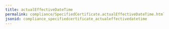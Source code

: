 ```yaml
---
title: actualEffectiveDateTime
permalink: compliance/SpecifiedCertificate.actualEffectiveDateTime.html
jsonid: compliance_specifiedcertificate_actualeffectivedatetime
---
```

